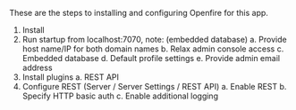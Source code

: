 These are the steps to installing and configuring Openfire for this app.

1. Install
2. Run startup from localhost:7070, note: (embedded database)
    a. Provide host name/IP for both domain names
    b. Relax admin console access
    c. Embedded database
    d. Default profile settings
    e. Provide admin email address
3. Install plugins
    a. REST API
4. Configure REST (Server / Server Settings / REST API)
    a. Enable REST
    b. Specify HTTP basic auth
    c. Enable additional logging

    